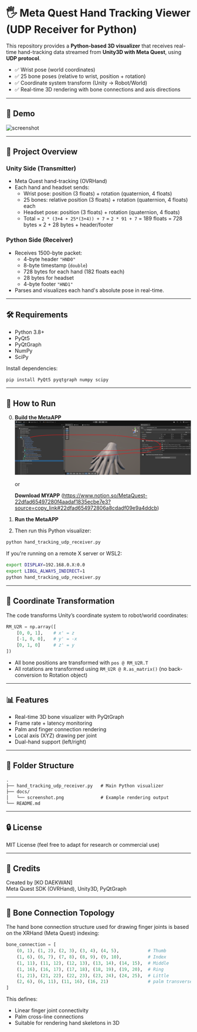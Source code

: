 # 🖐️ Meta Quest Hand Tracking Viewer (UDP Receiver for Python)

This repository provides a **Python-based 3D visualizer** that receives real-time hand-tracking data streamed from **Unity3D with Meta Quest**, using **UDP protocol**.

- ✅ Wrist pose (world coordinates)
- ✅ 25 bone poses (relative to wrist, position + rotation)
- ✅ Coordinate system transform (Unity → Robot/World)
- ✅ Real-time 3D rendering with bone connections and axis directions

---

## 📸 Demo

![screenshot](docs/output.gif)  


---

## 🔗 Project Overview

### Unity Side (Transmitter)
- Meta Quest hand-tracking (OVRHand)
- Each hand and headset sends:
  - Wrist pose: position (3 floats) + rotation (quaternion, 4 floats)
  - 25 bones: relative position (3 floats) + rotation (quaternion, 4 floats) each
  - Headset pose: position (3 floats) + rotation (quaternion, 4 floats)
  - Total = `2 * (3+4 + 25*(3+4)) + 7` = `2 * 91 + 7` = 189 floats = 728 bytes × 2 + 28 bytes + header/footer 

### Python Side (Receiver)
- Receives 1500-byte packet:
  - 4-byte header `"HND0"`
  - 8-byte timestamp (`double`)
  - 728 bytes for each hand (182 floats each)
  - 28 bytes for headset
  - 4-byte footer `"HND1"`
- Parses and visualizes each hand's absolute pose in real-time.

---

## 🛠 Requirements

- Python 3.8+
- PyQt5
- PyQtGraph
- NumPy
- SciPy

Install dependencies:
```bash
pip install PyQt5 pyqtgraph numpy scipy
```

---

## 🚀 How to Run

0. **Build the MetaAPP** 
    ![screenshot](docs/script_unity3d_apply.png)

    or

    **Download MYAPP** 
    (https://www.notion.so/MetaQuest-22dfad65497280f4aadaf1835ecbe7e3?source=copy_link#22dfad654972806a8cdadf09e9a4ddcb)

1. **Run the MetaAPP**

2. Then run this Python visualizer:
```bash
python hand_tracking_udp_receiver.py
```

If you're running on a remote X server or WSL2:
```bash
export DISPLAY=192.168.0.X:0.0
export LIBGL_ALWAYS_INDIRECT=1
python hand_tracking_udp_receiver.py
```

---

## 🧠 Coordinate Transformation

The code transforms Unity’s coordinate system to robot/world coordinates:

```python
RM_U2R = np.array([
    [0, 0, 1],    # x' = z
    [-1, 0, 0],   # y' = -x
    [0, 1, 0]     # z' = y
])
```

- All bone positions are transformed with `pos @ RM_U2R.T`
- All rotations are transformed using `RM_U2R @ R.as_matrix()` (no back-conversion to Rotation object)

---

## 📊 Features

- Real-time 3D bone visualizer with PyQtGraph
- Frame rate + latency monitoring
- Palm and finger connection rendering
- Local axis (XYZ) drawing per joint
- Dual-hand support (left/right)

---

## 📁 Folder Structure

```
.
├── hand_tracking_udp_receiver.py   # Main Python visualizer
├── docs/
│   └── screenshot.png              # Example rendering output
└── README.md
```

---

## 🔒 License

MIT License (feel free to adapt for research or commercial use)

---

## 🙏 Credits

Created by [KO DAEKWAN]  
Meta Quest SDK (OVRHand), Unity3D, PyQtGraph

---

## 🦴 Bone Connection Topology

The hand bone connection structure used for drawing finger joints is based on the XRHand (Meta Quest) indexing:

```python
bone_connection = [
    (0, 1), (1, 2), (2, 3), (3, 4), (4, 5),           # Thumb
    (1, 6), (6, 7), (7, 8), (8, 9), (9, 10),          # Index
    (1, 11), (11, 12), (12, 13), (13, 14), (14, 15),  # Middle
    (1, 16), (16, 17), (17, 18), (18, 19), (19, 20),  # Ring
    (1, 21), (21, 22), (22, 23), (23, 24), (24, 25),  # Little
    (2, 6), (6, 11), (11, 16), (16, 21)               # palm transverse
]
```

This defines:
- Linear finger joint connectivity
- Palm cross-line connections
- Suitable for rendering hand skeletons in 3D